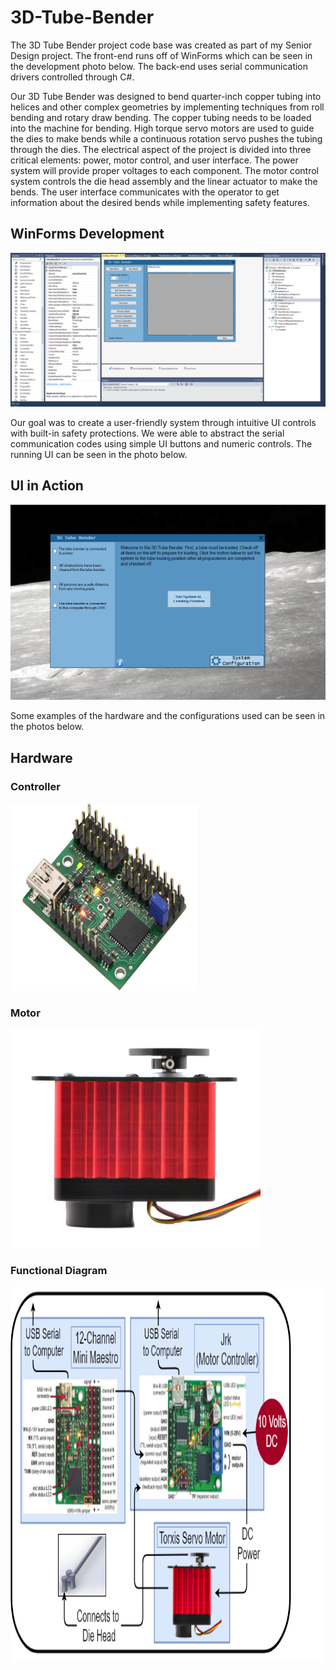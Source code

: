 # 3D-Tube-Bender

The 3D Tube Bender project code base was created as part of my Senior Design project. The front-end runs off of WinForms which can be seen in the development photo below. The back-end uses serial communication drivers controlled through C#.

Our 3D Tube Bender was designed to bend quarter-inch copper tubing into helices and other complex geometries by implementing techniques from roll bending and rotary draw bending. The copper tubing needs to be loaded into the machine for bending. High torque servo motors are used to guide the dies to make bends while a continuous rotation servo pushes the tubing through the dies. The electrical aspect of the project is divided into three critical elements: power, motor control, and user interface. The power system will provide proper voltages to each component. The motor control system controls the die head assembly and the linear actuator to make the bends. The user interface communicates with the operator to get information about the desired bends while implementing safety features.

## WinForms Development
![alt text](https://github.com/cadensanders49/3D-Tube-Bender/blob/master/Graphics/ReadMeImages/Development%20Environment.PNG)

Our goal was to create a user-friendly system through intuitive UI controls with built-in safety protections. We were able to abstract the serial communication codes using simple UI buttons and numeric controls. The running UI can be seen in the photo below.

## UI in Action
![alt text](https://github.com/cadensanders49/3D-Tube-Bender/blob/master/Graphics/ReadMeImages/Running.PNG)

Some examples of the hardware and the configurations used can be seen in the photos below.

## Hardware
### Controller
<img src="https://github.com/cadensanders49/3D-Tube-Bender/blob/master/Graphics/ReadMeImages/Maestro.jpg" width="300" height="300" class="aligncenter">

### Motor
<img src="https://github.com/cadensanders49/3D-Tube-Bender/blob/master/Graphics/ReadMeImages/Large%20Servo%20Motor.png" width="400" height="350" class="aligncenter">

### Functional Diagram
<img src="https://github.com/cadensanders49/3D-Tube-Bender/blob/master/Graphics/ReadMeImages/Motor%20with%20Feedback%20v2.png" width="800" height="600" class="aligncenter">

